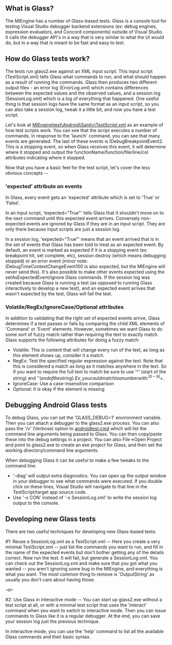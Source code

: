 ## What is Glass?

The MIEngine has a number of Glass-based tests. Glass is a console tool for testing Visual Studio debugger backend extensions (ex: debug engines, expression evaluators, and Concord components) outside of Visual Studio. It calls the debugger API's in a way that is very similar to what the UI would do, but in a way that is meant to be fast and easy to test.

## How do Glass tests work?

The tests run glass2.exe against an XML input script. This input script (TestScript.xml) tells Glass what commands to run, and what should happen as a result of running the commands. Glass then produces two different output files - an error log (ErrorLog.xml) which contains differences between the expected values and the observed values, and a session log (SessionLog.xml) which is a log of everything that happened. One useful thing is that session logs have the same format as an input script, so you can also take a session log, tweak it a little bit, and now you have a test script.

Let's look at [MIEngine\test\Android\Sanity\TestScript.xml](https://github.com/Microsoft/MIEngine/blob/master/test/Android/Sanity/TestScript.xml) as an example of how test scripts work. You can see that the script executes a number of commands. In response to the 'launch' command, you can see that many events are generated. The last of these events is IDebugBreakpointEvent2. This is a stopping event, so when Glass receives this event, it will determine where it stopped and output the functionName/function/file/line/col attributes indicating where it stopped.

Now that you have a basic feel for the test script, let's cover the less obvious concepts --

### 'expected' attribute on events
In Glass, every event gets an 'expected' attribute which is set to 'True' or 'False'.

In an input script, 'expected="True"' tells Glass that it shouldn't move on to the next command until this expected event arrives. Conversely non-expected events are ignored by Glass if they are in an input script. They are only there because input scripts are just a session log.

In a session log, 'expected="True"' means that an event arrived that is in the set of events that Glass has been told to treat as an expected event. By default, an event is marked as expected if it is a stopping event (ex: breakpoint hit, set complete, etc), session destroy (which means debugging stopped) or an error event (minor note: IDebugTimeContextChangeEvent100 is also expected, but the MIEngine will never send this). It's also possible to make other events expected using the setAsExpectedEvent/ignore Glass commands. If the session log was created because Glass is running a test (as opposed to running Glass interactively to develop a new test), and an expected event arrives that wasn't expected by the test, Glass will fail the test.

### Volatile/RegEx/IgnoreCase/Optional attributes

In addition to validating that the right set of expected events arrive, Glass determines if a test passes or fails by comparing the child XML elements of 'Command' or 'Event' elements. However, sometimes we want Glass to do some sort of fuzzy match rather than requiring the text to exactly match. Glass supports the following attributes for doing a fuzzy match:

* Volatile: This is content that will change every run of the test, as long as this element shows up, consider it a match.
* RegEx: Test the specified regular expression against the text. Note that this is considered a match as long as it matches anywhere in the text. So if you want to require the full text to match be sure to use '^' (start of the string) and '$' (end of the string). Ex, you could match to a number with: ^[0-9]+$.
* IgnoreCase: Use a case-insensitive comparison
* Optional: It is okay if the element is missing

## Debugging Android Glass tests

To debug Glass, you can set the 'GLASS_DEBUG=1' environment variable. Then you can attach a debugger to the glass2.exe process. You can also pass the '/v' (Verbose) option to [androidtest.cmd](https://github.com/Microsoft/MIEngine/blob/master/test/Android/androidtest.cmd) which will list the command line arguments being passed to Glass. You can then copy/paste these into the debug settings in a project. You can also File->Open Project and point to glass2.exe to create an exe project for Glass, and then set the working directory/command line arguments.

When debugging Glass it can be useful to make a few tweaks to the command line:
* '-diag' will output extra diagnostics. You can open up the output window in your debugger to see what commands were executed. If you double click on these lines, Visual Studio will navigate to that line in the TestScript/target app source code.
* Use '-s CON' instead of '-s SessionLog.xml' to write the session log output to the console.

## Developing new Glass tests

There are two useful techniques for developing new Glass-based tests:

\#1: Reuse a SessionLog.xml as a TestScript.xml -- Here you create a very minimal TestScript.xml -- just list the commands you want to run, and fill in the name of the expected events but don't bother getting any of the details correct. Now run the test. It will fail, but generate a SessionLog.xml. You can check out the SessionLog.xml and make sure that you got what you wanted -- you aren't ignoring some bug in the MIEngine, and everything is what you want. The most common thing to remove is 'OutputString' as usually you don't care about having those.

-or-

\#2: Use Glass in interactive mode -- You can start up glass2.exe without a test script at all, or with a minimal test script that uses the 'interact' command when you want to switch to interactive mode. Then you can issue commands to Glass like it is a regular debugger. At the end, you can save your session log just the previous technique.

In interactive mode, you can use the 'help' command to list all the available Glass commands and their basic syntax.